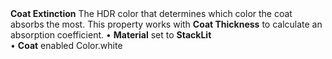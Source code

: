 <tr>
<td><strong>Coat Extinction</strong></td>
<td>The HDR color that determines which color the coat absorbs the most. This property works with <strong>Coat Thickness</strong> to calculate an absorption coefficient.</td>
<td>&#8226; <strong>Material</strong> set to <strong>StackLit</strong> <br/>&#8226; <strong>Coat</strong> enabled</td>
<td>Color.white</td>
</tr>
